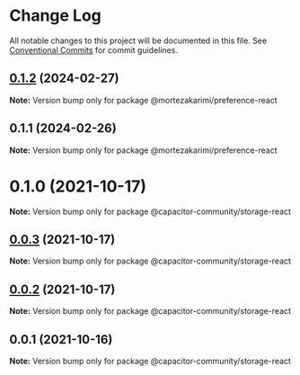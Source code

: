 # Change Log

All notable changes to this project will be documented in this file.
See [Conventional Commits](https://conventionalcommits.org) for commit guidelines.

## [0.1.2](https://github.com/mortezakarimi/react-hooks/compare/@mortezakarimi/preference-react@0.1.1...@mortezakarimi/preference-react@0.1.2) (2024-02-27)

**Note:** Version bump only for package @mortezakarimi/preference-react

## 0.1.1 (2024-02-26)

**Note:** Version bump only for package @mortezakarimi/preference-react

# 0.1.0 (2021-10-17)

**Note:** Version bump only for package @capacitor-community/storage-react

## [0.0.3](https://github.com/capacitor-community/react-hooks/compare/@capacitor-community/storage-react@0.0.2...@capacitor-community/storage-react@0.0.3) (2021-10-17)

**Note:** Version bump only for package @capacitor-community/storage-react

## [0.0.2](https://github.com/capacitor-community/react-hooks/compare/@capacitor-community/storage-react@0.0.1...@capacitor-community/storage-react@0.0.2) (2021-10-17)

**Note:** Version bump only for package @capacitor-community/storage-react

## 0.0.1 (2021-10-16)

**Note:** Version bump only for package @capacitor-community/storage-react
